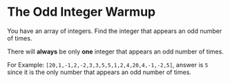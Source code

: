 # The Odd Integer Warmup

You have an array of integers. Find the integer that appears an odd number of times.

There will **always** be only **one** integer that appears an odd number of times.

For Example:
`[20,1,-1,2,-2,3,3,5,5,1,2,4,20,4,-1,-2,5]`, answer is `5` since it is the only number that appears an odd number of times.